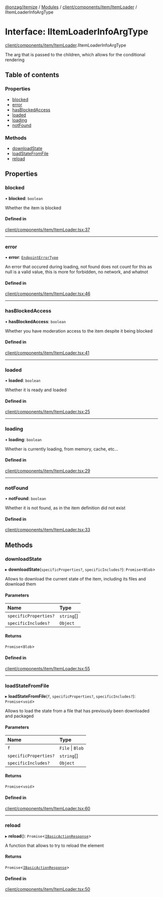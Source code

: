 [@onzag/itemize](../README.md) / [Modules](../modules.md) / [client/components/item/ItemLoader](../modules/client_components_item_ItemLoader.md) / IItemLoaderInfoArgType

# Interface: IItemLoaderInfoArgType

[client/components/item/ItemLoader](../modules/client_components_item_ItemLoader.md).IItemLoaderInfoArgType

The arg that is passed to the children, which allows
for the conditional rendering

## Table of contents

### Properties

- [blocked](client_components_item_ItemLoader.IItemLoaderInfoArgType.md#blocked)
- [error](client_components_item_ItemLoader.IItemLoaderInfoArgType.md#error)
- [hasBlockedAccess](client_components_item_ItemLoader.IItemLoaderInfoArgType.md#hasblockedaccess)
- [loaded](client_components_item_ItemLoader.IItemLoaderInfoArgType.md#loaded)
- [loading](client_components_item_ItemLoader.IItemLoaderInfoArgType.md#loading)
- [notFound](client_components_item_ItemLoader.IItemLoaderInfoArgType.md#notfound)

### Methods

- [downloadState](client_components_item_ItemLoader.IItemLoaderInfoArgType.md#downloadstate)
- [loadStateFromFile](client_components_item_ItemLoader.IItemLoaderInfoArgType.md#loadstatefromfile)
- [reload](client_components_item_ItemLoader.IItemLoaderInfoArgType.md#reload)

## Properties

### blocked

• **blocked**: `boolean`

Whether the item is blocked

#### Defined in

[client/components/item/ItemLoader.tsx:37](https://github.com/onzag/itemize/blob/5c2808d3/client/components/item/ItemLoader.tsx#L37)

___

### error

• **error**: [`EndpointErrorType`](../modules/base_errors.md#endpointerrortype)

An error that occured during loading, not found does not count for this
as null is a valid value, this is more for forbidden, no network, and whatnot

#### Defined in

[client/components/item/ItemLoader.tsx:46](https://github.com/onzag/itemize/blob/5c2808d3/client/components/item/ItemLoader.tsx#L46)

___

### hasBlockedAccess

• **hasBlockedAccess**: `boolean`

Whether you have moderation access to the item despite it being blocked

#### Defined in

[client/components/item/ItemLoader.tsx:41](https://github.com/onzag/itemize/blob/5c2808d3/client/components/item/ItemLoader.tsx#L41)

___

### loaded

• **loaded**: `boolean`

Whether it is ready and loaded

#### Defined in

[client/components/item/ItemLoader.tsx:25](https://github.com/onzag/itemize/blob/5c2808d3/client/components/item/ItemLoader.tsx#L25)

___

### loading

• **loading**: `boolean`

Whether is currently loading, from memory, cache, etc...

#### Defined in

[client/components/item/ItemLoader.tsx:29](https://github.com/onzag/itemize/blob/5c2808d3/client/components/item/ItemLoader.tsx#L29)

___

### notFound

• **notFound**: `boolean`

Whether it is not found, as in the item definition did not exist

#### Defined in

[client/components/item/ItemLoader.tsx:33](https://github.com/onzag/itemize/blob/5c2808d3/client/components/item/ItemLoader.tsx#L33)

## Methods

### downloadState

▸ **downloadState**(`specificProperties?`, `specificIncludes?`): `Promise`<`Blob`\>

Allows to download the current state of the item, including
its files and download them

#### Parameters

| Name | Type |
| :------ | :------ |
| `specificProperties?` | `string`[] |
| `specificIncludes?` | `Object` |

#### Returns

`Promise`<`Blob`\>

#### Defined in

[client/components/item/ItemLoader.tsx:55](https://github.com/onzag/itemize/blob/5c2808d3/client/components/item/ItemLoader.tsx#L55)

___

### loadStateFromFile

▸ **loadStateFromFile**(`f`, `specificProperties?`, `specificIncludes?`): `Promise`<`void`\>

Allows to load the state from a file that has previously
been downloaded and packaged

#### Parameters

| Name | Type |
| :------ | :------ |
| `f` | `File` \| `Blob` |
| `specificProperties?` | `string`[] |
| `specificIncludes?` | `Object` |

#### Returns

`Promise`<`void`\>

#### Defined in

[client/components/item/ItemLoader.tsx:60](https://github.com/onzag/itemize/blob/5c2808d3/client/components/item/ItemLoader.tsx#L60)

___

### reload

▸ **reload**(): `Promise`<[`IBasicActionResponse`](client_providers_item.IBasicActionResponse.md)\>

A function that allows to try to reload the element

#### Returns

`Promise`<[`IBasicActionResponse`](client_providers_item.IBasicActionResponse.md)\>

#### Defined in

[client/components/item/ItemLoader.tsx:50](https://github.com/onzag/itemize/blob/5c2808d3/client/components/item/ItemLoader.tsx#L50)
